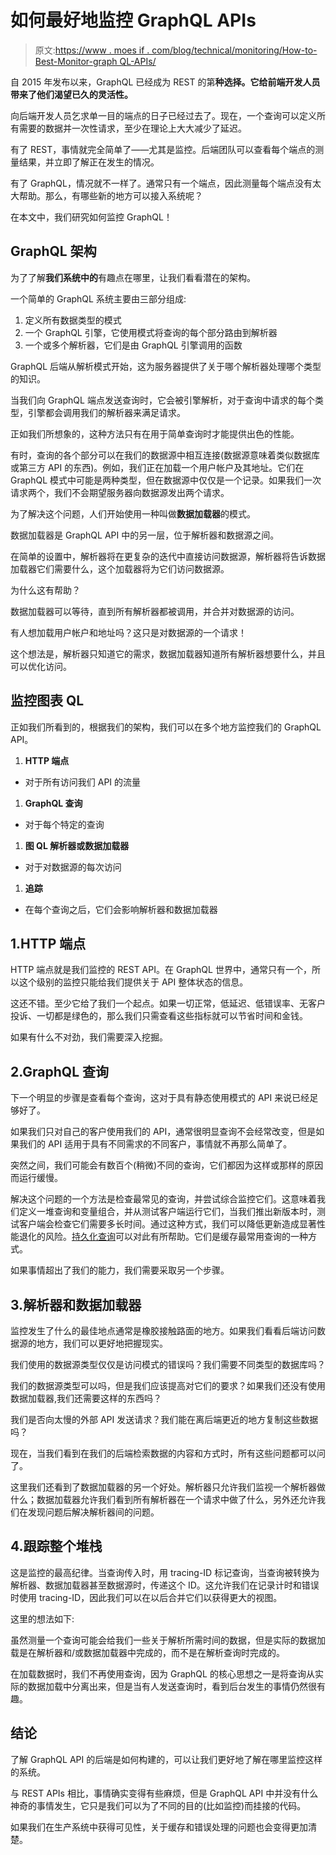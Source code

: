 # 如何最好地监控 GraphQL APIs

> 原文:[https://www . moes if . com/blog/technical/monitoring/How-to-Best-Monitor-graph QL-APIs/](https://www.moesif.com/blog/technical/monitoring/How-to-Best-Monitor-GraphQL-APIs/)

自 2015 年发布以来，GraphQL 已经成为 REST 的第**种选择。它给前端开发人员带来了他们渴望已久的灵活性。**

向后端开发人员乞求单一目的端点的日子已经过去了。现在，一个查询可以定义所有需要的数据并一次性请求，至少在理论上大大减少了延迟。

有了 REST，事情就完全简单了——尤其是监控。后端团队可以查看每个端点的测量结果，并立即了解正在发生的情况。

有了 GraphQL，情况就不一样了。通常只有一个端点，因此测量每个端点没有太大帮助。那么，有哪些新的地方可以接入系统呢？

在本文中，我们研究如何监控 GraphQL！

## GraphQL 架构

为了了解**我们系统中的**有趣点在哪里，让我们看看潜在的架构。

一个简单的 GraphQL 系统主要由三部分组成:

1.  定义所有数据类型的模式
2.  一个 GraphQL 引擎，它使用模式将查询的每个部分路由到解析器
3.  一个或多个解析器，它们是由 GraphQL 引擎调用的函数

GraphQL 后端从解析模式开始，这为服务器提供了关于哪个解析器处理哪个类型的知识。

当我们向 GraphQL 端点发送查询时，它会被引擎解析，对于查询中请求的每个类型，引擎都会调用我们的解析器来满足请求。

正如我们所想象的，这种方法只有在用于简单查询时才能提供出色的性能。

有时，查询的各个部分可以在我们的数据源中相互连接(数据源意味着类似数据库或第三方 API 的东西)。例如，我们正在加载一个用户帐户及其地址。它们在 GraphQL 模式中可能是两种类型，但在数据源中仅仅是一个记录。如果我们一次请求两个，我们不会期望服务器向数据源发出两个请求。

为了解决这个问题，人们开始使用一种叫做**数据加载器**的模式。

数据加载器是 GraphQL API 中的另一层，位于解析器和数据源之间。

在简单的设置中，解析器将在更复杂的迭代中直接访问数据源，解析器将告诉数据加载器它们需要什么，这个加载器将为它们访问数据源。

为什么这有帮助？

数据加载器可以等待，直到所有解析器都被调用，并合并对数据源的访问。

有人想加载用户帐户和地址吗？这只是对数据源的一个请求！

这个想法是，解析器只知道它的需求，数据加载器知道所有解析器想要什么，并且可以优化访问。

## 监控图表 QL

正如我们所看到的，根据我们的架构，我们可以在多个地方监控我们的 GraphQL API。

1.  **HTTP 端点**

*   对于所有访问我们 API 的流量

1.  **GraphQL 查询**

*   对于每个特定的查询

1.  **图 QL 解析器或数据加载器**

*   对于对数据源的每次访问

1.  **追踪**

*   在每个查询之后，它们会影响解析器和数据加载器

## 1.HTTP 端点

HTTP 端点就是我们监控的 REST API。在 GraphQL 世界中，通常只有一个，所以这个级别的监控只能给我们提供关于 API 整体状态的信息。

这还不错。至少它给了我们一个起点。如果一切正常，低延迟、低错误率、无客户投诉、一切都是绿色的，那么我们只需查看这些指标就可以节省时间和金钱。

如果有什么不对劲，我们需要深入挖掘。

## 2.GraphQL 查询

下一个明显的步骤是查看每个查询，这对于具有静态使用模式的 API 来说已经足够好了。

如果我们只对自己的客户使用我们的 API，通常很明显查询不会经常改变，但是如果我们的 API 适用于具有不同需求的不同客户，事情就不再那么简单了。

突然之间，我们可能会有数百个(稍微)不同的查询，它们都因为这样或那样的原因而运行缓慢。

解决这个问题的一个方法是检查最常见的查询，并尝试综合监控它们。这意味着我们定义一堆查询和变量组合，并从测试客户端运行它们，当我们推出新版本时，测试客户端会检查它们需要多长时间。通过这种方式，我们可以降低更新造成显著性能退化的风险。[持久化查询](https://blog.apollographql.com/persisted-graphql-queries-with-apollo-client-119fd7e6bba5)可以对此有所帮助。它们是缓存最常用查询的一种方式。

如果事情超出了我们的能力，我们需要采取另一个步骤。

## 3.解析器和数据加载器

监控发生了什么的最佳地点通常是橡胶接触路面的地方。如果我们看看后端访问数据源的地方，我们可以更好地把握现实。

我们使用的数据源类型仅仅是访问模式的错误吗？我们需要不同类型的数据库吗？

我们的数据源类型可以吗，但是我们应该提高对它们的要求？如果我们还没有使用数据加载器,我们还需要这样的东西吗？

我们是否向太慢的外部 API 发送请求？我们能在离后端更近的地方复制这些数据吗？

现在，当我们看到在我们的后端检索数据的内容和方式时，所有这些问题都可以问了。

这里我们还看到了数据加载器的另一个好处。解析器只允许我们监视一个解析器做什么；数据加载器允许我们看到所有解析器在一个请求中做了什么，另外还允许我们在发现问题后解决解析器间的问题。

## 4.跟踪整个堆栈

这是监控的最高纪律。当查询传入时，用 tracing-ID 标记查询，当查询被转换为解析器、数据加载器甚至数据源时，传递这个 ID。这允许我们在记录计时和错误时使用 tracing-ID，因此我们可以在以后合并它们以获得更大的视图。

这里的想法如下:

虽然测量一个查询可能会给我们一些关于解析所需时间的数据，但是实际的数据加载是在解析器和/或数据加载器中完成的，而不是在解析查询时完成的。

在加载数据时，我们不再使用查询，因为 GraphQL 的核心思想之一是将查询从实际的数据加载中分离出来，但是当有人发送查询时，看到后台发生的事情仍然很有趣。

## 结论

了解 GraphQL API 的后端是如何构建的，可以让我们更好地了解在哪里监控这样的系统。

与 REST APIs 相比，事情确实变得有些麻烦，但是 GraphQL API 中并没有什么神奇的事情发生，它只是我们可以为了不同的目的(比如监控)而挂接的代码。

如果我们在生产系统中获得可见性，关于缓存和错误处理的问题也会变得更加清楚。